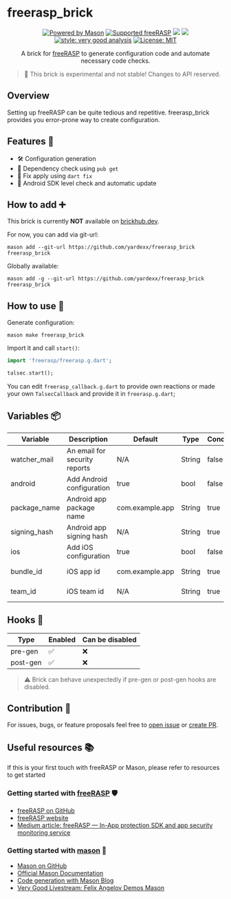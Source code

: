 # freerasp_brick

<p align="center">
<a href="https://github.com/felangel/mason"><img src="https://img.shields.io/endpoint?url=https%3A%2F%2Ftinyurl.com%2Fmason-badge" alt="Powered by Mason"></a>
<a href="https://pub.dev/packages/freerasp"><img src="https://img.shields.io/badge/Supported%20freeRASP-%5E3.0.0-brightgreen" alt="Supported freeRASP"/></a>
<a href="https://github.com/yardexx/freerasp_brick/actions/workflows/brick_workflow.yml"><img src="https://github.com/yardexx/freerasp_brick/actions/workflows/brick_workflow.yml/badge.svg?branch=master"/></a>
<a href="https://codecov.io/gh/yardexx/freerasp_brick"><img src="https://codecov.io/gh/yardexx/freerasp_brick/branch/master/graph/badge.svg?token=300N5C20OB"/></a>
<a href="https://pub.dev/packages/very_good_analysis"><img src="https://img.shields.io/badge/style-very_good_analysis-B22C89.svg" alt="style: very good analysis"></a>
<a href="https://opensource.org/licenses/MIT"><img src="https://img.shields.io/badge/license-MIT-purple.svg" alt="License: MIT"></a>
</p>

<p align="center">
A brick for <a href="https://pub.dev/packages/freerasp">freeRASP</a> to generate configuration code 
and automate necessary code checks.
</p>

> 🚧 This brick is experimental and not stable! Changes to API reserved.

## Overview
Setting up freeRASP can be quite tedious and repetitive. freerasp_brick provides you error-prone 
way to create configuration.

## Features 🧰
- 🛠 Configuration generation
- 🎯 Dependency check using `pub get`
- 🔧 Fix apply using `dart fix`
- 🤖 Android SDK level check and automatic update

## How to add ➕
This brick is currently **NOT** available on [brickhub.dev](https://brickhub.dev/). 

For now, you can add via git-url:
```
mason add --git-url https://github.com/yardexx/freerasp_brick freerasp_brick
```

Globally available:
```
mason add -g --git-url https://github.com/yardexx/freerasp_brick freerasp_brick
```

## How to use 🚀

Generate configuration:
```
mason make freerasp_brick
```

Import it and call `start()`:
```dart
import 'freerasp/freerasp.g.dart';

talsec.start();
```

You can edit `freerasp_callback.g.dart` to provide own reactions or made your own `TalsecCallback`
and provide it in `freerasp.g.dart`;

## Variables 📦
| Variable     | Description                   | Default         | Type   | Conditional | When            |
|--------------|-------------------------------|-----------------|--------|-------------|-----------------|
| watcher_mail | An email for security reports | N/A             | String | false       | N/A             |
| android      | Add Android configuration     | true            | bool   | false       | N/A             |
| package_name | Android app package name      | com.example.app | String | true        | android == true |
| signing_hash | Android app signing hash      | N/A             | String | true        | android == true |
| ios          | Add iOS configuration         | true            | bool   | false       | N/A             |
| bundle_id    | iOS app id                    | com.example.app | String | true        | ios == true     |
| team_id      | iOS team id                   | N/A             | String | true        | ios == true     |

## Hooks 🎣
| Type     | Enabled | Can be disabled |
|----------|---------|-----------------|
| pre-gen  | ✅       | ❌               |
| post-gen | ✅       | ❌               |

> ⚠ Brick can behave unexpectedly if pre-gen or post-gen hooks are disabled. 

## Contribution 🤝
For issues, bugs, or feature proposals feel free to [open issue](https://github.com/yardexx/freerasp_brick/issues) 
or [create PR](https://github.com/yardexx/freerasp_brick/pulls). 

## Useful resources 📚
If this is your first touch with freeRASP or Mason, please refer to resources to get started

### Getting started with [freeRASP][freerasp-pubdev] 🛡
- [freeRASP on GitHub][freerasp-github]
- [freeRASP website][freerasp-website]
- [Medium article: freeRASP — In-App protection SDK and app security monitoring service][freerasp-medium]

### Getting started with [mason][mason-github]  🧱
- [Mason on GitHub][mason-github]
- [Official Mason Documentation][mason-docs]
- [Code generation with Mason Blog][mason-blog]
- [Very Good Livestream: Felix Angelov Demos Mason][mason-yt]

[mason-github]: https://github.com/felangel/mason

[mason-docs]: https://github.com/felangel/mason/tree/master/packages/mason_cli#readme

[mason-blog]: https://verygood.ventures/blog/code-generation-with-mason

[mason-yt]: https://youtu.be/G4PTjA6tpTU

[freerasp-github]: https://github.com/talsec/Free-RASP-Flutter

[freerasp-pubdev]: https://pub.dev/packages/freerasp

[freerasp-website]: https://www.talsec.app/freerasp-in-app-protection-security-talsec

[freerasp-medium]: https://medium.com/geekculture/freerasp-in-app-protection-sdk-and-app-security-monitoring-service-de12d8e49400
